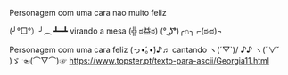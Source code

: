 Personagem com uma cara nao muito feliz

(╯°□°）╯︵ ┻━┻ virando a mesa
(╬ ಠ益ಠ)
(° ͜ʖ͡°)╭∩╮
⌐(ಠ۾ಠ)¬

Personagem com uma cara feliz
(っ•́｡•́)♪♬ cantando
ヽ(´▽`)/
♪♪ ヽ(ˇ∀ˇ )ゞ
☜(⌒▽⌒)☞
https://www.topster.pt/texto-para-ascii/Georgia11.html


